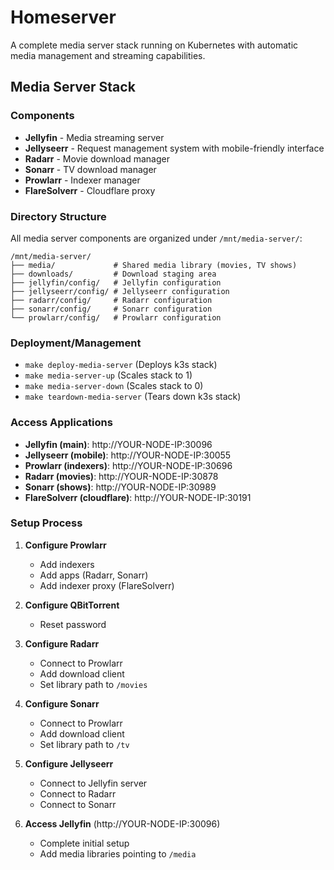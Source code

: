 # Homeserver

A complete media server stack running on Kubernetes with automatic media management and streaming capabilities.

## Media Server Stack

### Components

- **Jellyfin** - Media streaming server
- **Jellyseerr** - Request management system with mobile-friendly interface
- **Radarr** - Movie download manager
- **Sonarr** - TV download manager
- **Prowlarr** - Indexer manager
- **FlareSolverr** - Cloudflare proxy

### Directory Structure

All media server components are organized under `/mnt/media-server/`:

```
/mnt/media-server/
├── media/             # Shared media library (movies, TV shows)
├── downloads/         # Download staging area
├── jellyfin/config/   # Jellyfin configuration
├── jellyseerr/config/ # Jellyseerr configuration
├── radarr/config/     # Radarr configuration
├── sonarr/config/     # Sonarr configuration
└── prowlarr/config/   # Prowlarr configuration
```

### Deployment/Management

- `make deploy-media-server` (Deploys k3s stack)
- `make media-server-up` (Scales stack to 1)
- `make media-server-down` (Scales stack to 0)
- `make teardown-media-server` (Tears down k3s stack)

### Access Applications

- **Jellyfin (main)**: http://YOUR-NODE-IP:30096
- **Jellyseerr (mobile)**: http://YOUR-NODE-IP:30055
- **Prowlarr (indexers)**: http://YOUR-NODE-IP:30696
- **Radarr (movies)**: http://YOUR-NODE-IP:30878
- **Sonarr (shows)**: http://YOUR-NODE-IP:30989
- **FlareSolverr (cloudflare)**: http://YOUR-NODE-IP:30191

### Setup Process

1. **Configure Prowlarr**
    - Add indexers
    - Add apps (Radarr, Sonarr)
    - Add indexer proxy (FlareSolverr)

2. **Configure QBitTorrent**
    - Reset password

3. **Configure Radarr**
    - Connect to Prowlarr
    - Add download client
    - Set library path to `/movies`

4. **Configure Sonarr**
    - Connect to Prowlarr
    - Add download client
    - Set library path to `/tv`

5. **Configure Jellyseerr**
    - Connect to Jellyfin server
    - Connect to Radarr
    - Connect to Sonarr

6. **Access Jellyfin** (http://YOUR-NODE-IP:30096)
    - Complete initial setup
    - Add media libraries pointing to `/media`
